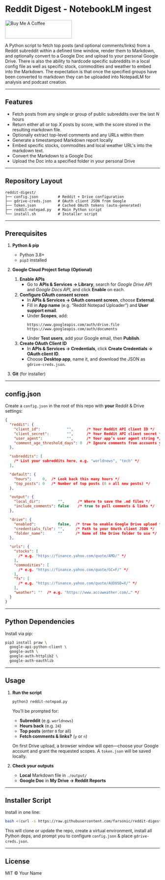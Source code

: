 # Reddit Digest - NotebookLM ingest

[<img src="https://cdn.buymeacoffee.com/buttons/v2/default-yellow.png" alt="Buy Me A Coffee" style="height: 60px; width: 217px" />](https://buymeacoffee.com/farsonic)

A Python script to fetch top posts (and optional comments/links) from a Reddit subreddit within a defined time window, render them to Markdown, and optionally convert to a Google Doc and upload to your personal Google Drive. There is also the ability to hardcode specific subreddits in a local config file as well as specific stock, commodities and weather to embed into the Markdown. The expectation is that once the specified groups have been converted to markdown they can be uploaded into NotepadLM for analysis and podcast creation. 

---

## Features

- Fetch posts from any single or group of public subreddits over the last _N_ hours  
- Return either all or top _X_ posts by score, with the score stored in the resulting markdown file.
- Optionally extract top-level comments and any URLs within them  
- Generate a timestamped Markdown report locally
- Embed specific stocks, commodites and local weather URL's into the markdown text. 
- Convert the Markdown to a Google Doc  
- Upload the Doc into a specified folder in your personal Drive  

---

## Repository Layout

```
reddit-digest/
├── config.json         # Reddit + Drive configuration
├── gdrive-creds.json   # OAuth client JSON from Google
├── token.json          # Cached OAuth tokens (auto-generated)
├── reddit-notepad.py   # Main Python script
└── install.sh          # Installer script
```

---

## Prerequisites

1. **Python & pip**  
   - Python 3.8+  
   - `pip3` installed  

2. **Google Cloud Project Setup (Optional)**  
   1. **Enable APIs**  
      - Go to **APIs & Services → Library**, search for _Google Drive API_ and _Google Docs API_, and click **Enable** on each.  
   2. **Configure OAuth consent screen**  
      - In **APIs & Services → OAuth consent screen**, choose **External**.  
      - Fill in **App name** (e.g. “Reddit Notepad Uploader”) and **User support email**.  
      - Under **Scopes**, add:  
        ```
        https://www.googleapis.com/auth/drive.file
        https://www.googleapis.com/auth/documents
        ```  
      - Under **Test users**, add your Google email, then **Publish**.  
   3. **Create OAuth Client ID**  
      - In **APIs & Services → Credentials**, click **Create Credentials → OAuth client ID**.  
      - Choose **Desktop app**, name it, and download the JSON as `gdrive-creds.json`.  

3. **Git** (for installer)  

---

## config.json

Create a `config.json` in the root of this repo with **your** Reddit & Drive settings:

```json
{
  "reddit": {
    "client_id":            "",      /* Your Reddit API client ID */
    "client_secret":        "",      /* Your Reddit API client secret */
    "user_agent":           "",      /* Your app’s user agent string */
    "comment_age_threshold_days": 0  /* Ignore comments from accounts younger than this */
  },

  "subreddits": [
    /* List your subreddits here, e.g. "worldnews", "tech" */
  ],

  "default": {
    "hours":     0,  /* Look back this many hours */
    "top_posts": 0   /* Number of top posts (0 = all new posts) */
  },

  "output": {
    "local_dir":        "",      /* Where to save the .md files */
    "include_comments": false    /* true to pull comments & links */
  },

  "drive": {
    "enabled":          false,  /* true to enable Google Drive upload */
    "credentials_file": "",     /* Path to your OAuth client JSON */
    "folder_name":      ""      /* Name of the Drive folder to use */
  },

  "urls": {
    "stocks": [
      /* e.g. "https://finance.yahoo.com/quote/AMD/" */
    ],
    "commodities": [
      /* e.g. "https://finance.yahoo.com/quote/GC=F/" */
    ],
    "fx": [
      /* e.g. "https://finance.yahoo.com/quote/AUDUSD=X/" */
    ],
    "weather": ""  /* e.g. "https://www.accuweather.com/…" */
  }
}
```

---

## Python Dependencies

Install via pip:

```bash
pip3 install praw \
  google-api-python-client \
  google-auth \
  google-auth-httplib2 \
  google-auth-oauthlib
```

---

## Usage

1. **Run the script**  
   ```bash
   python3 reddit-notepad.py
   ```  
   You’ll be prompted for:  
   - **Subreddit** (e.g. `worldnews`)  
   - **Hours back** (e.g. `24`)  
   - **Top posts** (enter `0` for all)  
   - **Fetch comments & links?** (`y` or `n`)  

   On first Drive upload, a browser window will open—choose your Google account and grant the requested scopes. A `token.json` will be saved locally.

2. **Check your outputs**  
   - **Local** Markdown file in `./output/`  
   - **Google Doc** in **My Drive → Reddit Reports**  

---

## Installer Script

Install in one line:

```bash
bash <(curl -s https://raw.githubusercontent.com/farsonic/reddit-digest/main/install.sh)
```

This will clone or update the repo, create a virtual environment, install all Python deps, and prompt you to configure `config.json` & place `gdrive-creds.json`.

---

## License

MIT © Your Name
